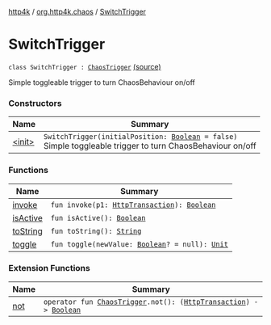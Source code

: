 [http4k](../../index.md) / [org.http4k.chaos](../index.md) / [SwitchTrigger](./index.md)

# SwitchTrigger

`class SwitchTrigger : `[`ChaosTrigger`](../-chaos-trigger.md) [(source)](https://github.com/http4k/http4k/blob/master/http4k-testing-chaos/src/main/kotlin/org/http4k/chaos/ChaosTriggers.kt#L28)

Simple toggleable trigger to turn ChaosBehaviour on/off

### Constructors

| Name | Summary |
|---|---|
| [&lt;init&gt;](-init-.md) | `SwitchTrigger(initialPosition: `[`Boolean`](https://kotlinlang.org/api/latest/jvm/stdlib/kotlin/-boolean/index.html)` = false)`<br>Simple toggleable trigger to turn ChaosBehaviour on/off |

### Functions

| Name | Summary |
|---|---|
| [invoke](invoke.md) | `fun invoke(p1: `[`HttpTransaction`](../../org.http4k.core/-http-transaction/index.md)`): `[`Boolean`](https://kotlinlang.org/api/latest/jvm/stdlib/kotlin/-boolean/index.html) |
| [isActive](is-active.md) | `fun isActive(): `[`Boolean`](https://kotlinlang.org/api/latest/jvm/stdlib/kotlin/-boolean/index.html) |
| [toString](to-string.md) | `fun toString(): `[`String`](https://kotlinlang.org/api/latest/jvm/stdlib/kotlin/-string/index.html) |
| [toggle](toggle.md) | `fun toggle(newValue: `[`Boolean`](https://kotlinlang.org/api/latest/jvm/stdlib/kotlin/-boolean/index.html)`? = null): `[`Unit`](https://kotlinlang.org/api/latest/jvm/stdlib/kotlin/-unit/index.html) |

### Extension Functions

| Name | Summary |
|---|---|
| [not](../kotlin.-function1/not.md) | `operator fun `[`ChaosTrigger`](../-chaos-trigger.md)`.not(): (`[`HttpTransaction`](../../org.http4k.core/-http-transaction/index.md)`) -> `[`Boolean`](https://kotlinlang.org/api/latest/jvm/stdlib/kotlin/-boolean/index.html) |
